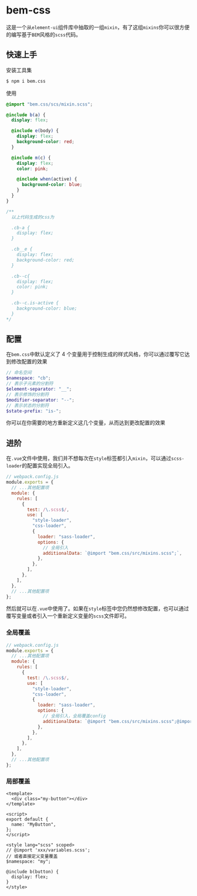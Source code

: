 # bem-css

这是一个从`element-ui`组件库中抽取的一组`mixin`，有了这组`mixins`你可以很方便的编写基于`BEM`风格的`scss`代码。

## 快速上手

安装工具集

```bash
$ npm i bem.css
```

使用

```scss
@import "bem.css/scs/mixin.scss";

@include b(a) {
  display: flex;

  @include e(body) {
    display: flex;
    background-color: red;
  }

  @include m(c) {
    display: flex;
    color: pink;

    @include when(active) {
      background-color: blue;
    }
  }
}

/**
  以上代码生成的css为

  .cb-a {
    display: flex;
  }

  .cb__e {
    display: flex;
    background-color: red;
  }

  .cb--c{
    display: flex;
    color: pink;
  }

  .cb--c.is-active {
    background-color: blue;
  }
*/
```

## 配置

在`bem.css`中默认定义了 4 个变量用于控制生成的样式风格，你可以通过覆写它达到修改配置的效果

```scss
// 命名空间
$namespace: "cb";
// 表示子元素的分割符
$element-separator: "__";
// 表示修饰的分割符
$modifier-separator: "--";
// 表示状态的分割符
$state-prefix: "is-";
```

你可以在你需要的地方重新定义这几个变量，从而达到更改配置的效果

## 进阶

在`.vue`文件中使用，我们并不想每次在`style`标签都引入`mixin`，可以通过`scss-loader`的配置实现全局引入。

```js
// webpack.config.js
module.exports = {
  // ...其他配置项
  module: {
    rules: [
      {
        test: /\.scss$/,
        use: [
          "style-loader",
          "css-loader",
          {
            loader: "sass-loader",
            options: {
              // 全局引入
              additionalData: `@import "bem.css/src/mixins.scss";`,
            },
          },
        ],
      },
    ],
  },
  // ...其他配置项
};
```

然后就可以在`.vue`中使用了。如果在`style`标签中您仍然想修改配置，也可以通过覆写变量或者引入一个重新定义变量的`scss`文件即可。

### 全局覆盖

```js
// webpack.config.js
module.exports = {
  // ...其他配置项
  module: {
    rules: [
      {
        test: /\.scss$/,
        use: [
          "style-loader",
          "css-loader",
          {
            loader: "sass-loader",
            options: {
              // 全局引入，全局覆盖config
              additionalData: `@import "bem.css/src/mixins.scss";@import 'xxx/variables.scss'`,
            },
          },
        ],
      },
    ],
  },
  // ...其他配置项
};
```

### 局部覆盖

```vue
<template>
  <div class="my-button"></div>
</template>

<script>
export default {
  name: "MyButton",
};
</script>

<style lang="scss" scoped>
// @import 'xxx/variables.scss';
// 或者直接定义变量覆盖
$namespace: "my";

@include b(button) {
  display: flex;
}
</style>
```
